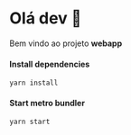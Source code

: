 # Olá dev 👋

Bem vindo ao projeto **webapp**

#### Install dependencies
```console
yarn install
```

#### Start metro bundler
```console
yarn start
```
